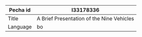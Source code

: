 |Pecha id | I33178336
| --- | --- 
|Title | A Brief Presentation of the Nine Vehicles 
|Language | bo